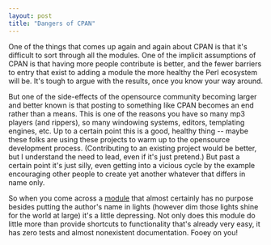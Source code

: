 ```yaml
---
layout: post
title: "Dangers of CPAN"
---
```




One of the things that comes up again and again about CPAN is that it's difficult to sort through all the modules. One of the implicit assumptions of CPAN is that having more people contribute is better, and the fewer barriers to entry that exist to adding a module the more healthy the Perl ecosystem will be. It's tough to argue with the results, once you know your way around.

<p>But one of the side-effects of the opensource community becoming larger and better known is that posting to something like CPAN becomes an end rather than a means. This is one of the reasons you have so many mp3 players (and rippers), so many windowing systems, editors, templating engines, etc. Up to a certain point this is a good, healthy thing -- maybe these folks are using these projects to warm up to the opensource development process. (Contributing to an existing project would be better, but I understand the need to lead, even if it's just pretend.) But past a certain point it's just silly, even getting into a vicious cycle by the example encouraging other people to create yet another whatever that differs in name only.</p>

<p>So when you come across a <a href="http://search.cpan.org/author/ALPO/DBIx-Ease-0.02/">module</a> that almost certainly has no purpose besides putting the author's name in lights (however dim those lights shine for the world at large) it's a little depressing. Not only does this module do little more than provide shortcuts to functionality that's already very easy, it has zero tests and almost nonexistent documentation. Fooey on you!</p>


